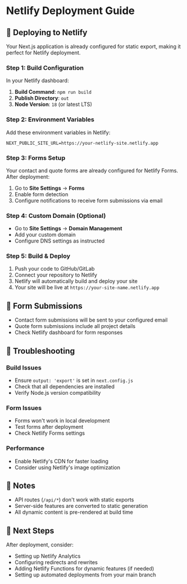 # Netlify Deployment Guide

## 🚀 Deploying to Netlify

Your Next.js application is already configured for static export, making it perfect for Netlify deployment.

### Step 1: Build Configuration

In your Netlify dashboard:

1. **Build Command**: `npm run build`
2. **Publish Directory**: `out`
3. **Node Version**: `18` (or latest LTS)

### Step 2: Environment Variables

Add these environment variables in Netlify:

```
NEXT_PUBLIC_SITE_URL=https://your-netlify-site.netlify.app
```

### Step 3: Forms Setup

Your contact and quote forms are already configured for Netlify Forms. After deployment:

1. Go to **Site Settings** → **Forms**
2. Enable form detection
3. Configure notifications to receive form submissions via email

### Step 4: Custom Domain (Optional)

- Go to **Site Settings** → **Domain Management**
- Add your custom domain
- Configure DNS settings as instructed

### Step 5: Build & Deploy

1. Push your code to GitHub/GitLab
2. Connect your repository to Netlify
3. Netlify will automatically build and deploy your site
4. Your site will be live at `https://your-site-name.netlify.app`

## 📧 Form Submissions

- Contact form submissions will be sent to your configured email
- Quote form submissions include all project details
- Check Netlify dashboard for form responses

## 🔧 Troubleshooting

### Build Issues
- Ensure `output: 'export'` is set in `next.config.js`
- Check that all dependencies are installed
- Verify Node.js version compatibility

### Form Issues
- Forms won't work in local development
- Test forms after deployment
- Check Netlify Forms settings

### Performance
- Enable Netlify's CDN for faster loading
- Consider using Netlify's image optimization

## 📝 Notes

- API routes (`/api/*`) don't work with static exports
- Server-side features are converted to static generation
- All dynamic content is pre-rendered at build time

## 🎯 Next Steps

After deployment, consider:
- Setting up Netlify Analytics
- Configuring redirects and rewrites
- Adding Netlify Functions for dynamic features (if needed)
- Setting up automated deployments from your main branch